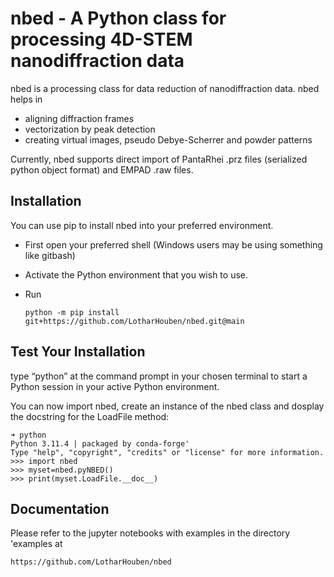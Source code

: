 # nbed - A Python class for processing 4D-STEM nanodiffraction data

nbed is a processing class for data reduction of nanodiffraction data. nbed helps in 


- aligning diffraction frames
- vectorization by peak detection
- creating virtual images, pseudo Debye-Scherrer and powder patterns

Currently, nbed supports direct import of PantaRhei .prz files (serialized python object format) and EMPAD .raw files. 

<bf>
<bf>
    
## Installation

You can use pip to install nbed into your preferred environment.

- First open your preferred shell (Windows users may be using something like gitbash) 

- Activate the Python environment that you wish to use.

- Run

      python -m pip install git+https://github.com/LotharHouben/nbed.git@main



## Test Your Installation

type “python” at the command prompt in your chosen terminal to start a Python session in your active Python environment.

You can now import nbed, create an instance of the nbed class and dosplay the docstring for the LoadFile method:


    ➜ python
    Python 3.11.4 | packaged by conda-forge'
    Type "help", "copyright", "credits" or "license" for more information.
    >>> import nbed
    >>> myset=nbed.pyNBED()
    >>> print(myset.LoadFile.__doc__)

## Documentation

Please refer to the jupyter notebooks with examples in the directory 'examples at 

    https://github.com/LotharHouben/nbed 
